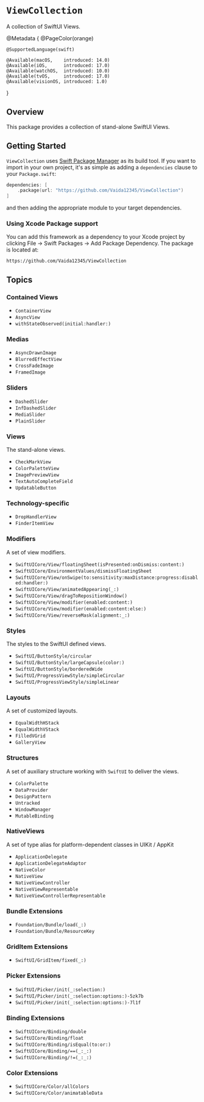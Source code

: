 # ``ViewCollection``

A collection of SwiftUI Views.

@Metadata {
    @PageColor(orange)
    
    @SupportedLanguage(swift)
    
    @Available(macOS,    introduced: 14.0)
    @Available(iOS,      introduced: 17.0)
    @Available(watchOS,  introduced: 10.0)
    @Available(tvOS,     introduced: 17.0)
    @Available(visionOS, introduced: 1.0)
}


## Overview

This package provides a collection of stand-alone SwiftUI Views.

## Getting Started

`ViewCollection` uses [Swift Package Manager](https://www.swift.org/documentation/package-manager/) as its build tool. If you want to import in your own project, it's as simple as adding a `dependencies` clause to your `Package.swift`:
```swift
dependencies: [
    .package(url: "https://github.com/Vaida12345/ViewCollection")
]
```
and then adding the appropriate module to your target dependencies.

### Using Xcode Package support

You can add this framework as a dependency to your Xcode project by clicking File -> Swift Packages -> Add Package Dependency. The package is located at:
```
https://github.com/Vaida12345/ViewCollection
```

## Topics

### Contained Views
- ``ContainerView``
- ``AsyncView``
- ``withStateObserved(initial:handler:)``

### Medias
- ``AsyncDrawnImage``
- ``BlurredEffectView``
- ``CrossFadeImage``
- ``FramedImage``

### Sliders
-  ``DashedSlider``
- ``InfDashedSlider``
- ``MediaSlider``
- ``PlainSlider``

### Views
The stand-alone views.

- ``CheckMarkView``
- ``ColorPaletteView``
- ``ImagePreviewView``
- ``TextAutoCompleteField``
- ``UpdatableButton``

### Technology-specific
- ``DropHandlerView``
- ``FinderItemView``

### Modifiers
A set of view modifiers.

- ``SwiftUICore/View/floatingSheet(isPresented:onDismiss:content:)``
- ``SwiftUICore/EnvironmentValues/dismissFloatingSheet``
- ``SwiftUICore/View/onSwipe(to:sensitivity:maxDistance:progress:disabled:handler:)``
- ``SwiftUICore/View/animatedAppearing(_:)``
- ``SwiftUICore/View/dragToRepositionWindow()``
- ``SwiftUICore/View/modifier(enabled:content:)``
- ``SwiftUICore/View/modifier(enabled:content:else:)``
- ``SwiftUICore/View/reverseMask(alignment:_:)``


### Styles
The styles to the SwiftUI defined views.

- ``SwiftUI/ButtonStyle/circular``
- ``SwiftUI/ButtonStyle/largeCapsule(color:)``
- ``SwiftUI/ButtonStyle/borderedWide``
- ``SwiftUI/ProgressViewStyle/simpleCircular``
- ``SwiftUI/ProgressViewStyle/simpleLinear``

### Layouts
A set of customized layouts.

- ``EqualWidthHStack``
- ``EqualWidthVStack``
- ``FilledVGrid``
- ``GalleryView``

### Structures
A set of auxiliary structure working with `SwiftUI` to deliver the views.

- ``ColorPalette``
- ``DataProvider``
- ``DesignPattern``
- ``Untracked``
- ``WindowManager``
- ``MutableBinding``

### NativeViews
A set of type alias for platform-dependent classes in UIKit / AppKit
- ``ApplicationDelegate``
- ``ApplicationDelegateAdaptor``
- ``NativeColor``
- ``NativeView``
- ``NativeViewController``
- ``NativeViewRepresentable``
- ``NativeViewControllerRepresentable``

### Bundle Extensions
- ``Foundation/Bundle/load(_:)``
- ``Foundation/Bundle/ResourceKey``

### GridItem Extensions
- ``SwiftUI/GridItem/fixed(_:)``

### Picker Extensions
- ``SwiftUI/Picker/init(_:selection:)``
- ``SwiftUI/Picker/init(_:selection:options:)-5zk7b``
- ``SwiftUI/Picker/init(_:selection:options:)-7l1f``

### Binding Extensions
- ``SwiftUICore/Binding/double``
- ``SwiftUICore/Binding/float``
- ``SwiftUICore/Binding/isEqual(to:or:)``
- ``SwiftUICore/Binding/==(_:_:)``
- ``SwiftUICore/Binding/!=(_:_:)``

### Color Extensions
- ``SwiftUICore/Color/allColors``
- ``SwiftUICore/Color/animatableData``


